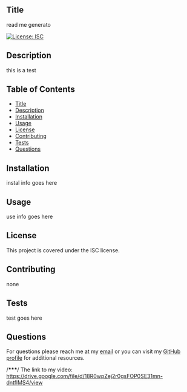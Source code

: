 ## Title

read me generato

[![License: ISC](https://img.shields.io/badge/License-ISC-blue.svg)](https://opensource.org/licenses/ISC)

## Description

this is a test

## Table of Contents

- [Title](#title)
- [Description](#description)
- [Installation](#installation)
- [Usage](#usage)
- [License](#license)
- [Contributing](#contributing)
- [Tests](#tests)
- [Questions](#questions)

## Installation

instal info goes here

## Usage

use info goes here

## License

This project is covered under the ISC license.

## Contributing

none

## Tests

test goes here

## Questions

For questions please reach me at my [email](mailto:faranaksabet@yahoo.com) or you can visit my [GitHub profile](https://github.com/faranaksabet) for additional resources.

/**********\*\*\***********/
The link to my video:
https://drive.google.com/file/d/18R0wpZej2r0gsFOP0SE31mn-dntflMS4/view
